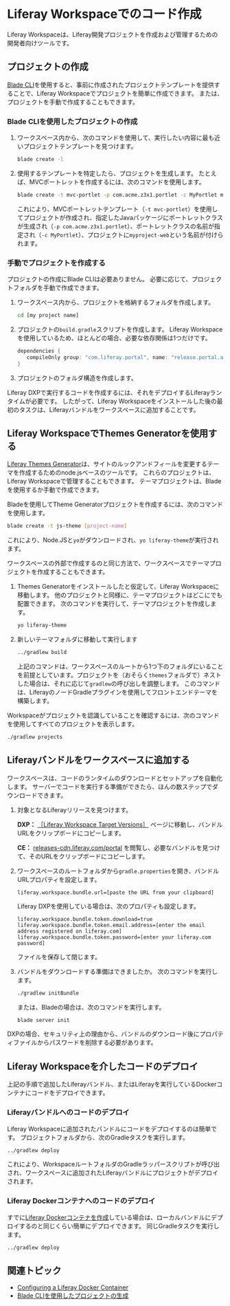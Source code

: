 # Liferay Workspaceでのコード作成

Liferay Workspaceは、Liferay開発プロジェクトを作成および管理するための開発者向けツールです。

<a name="プロジェクトの作成" />

## プロジェクトの作成

[Blade CLI](../blade-cli/installing-and-updating-blade-cli.md)を使用すると、事前に作成されたプロジェクトテンプレートを提供することで、Liferay Workspaceでプロジェクトを簡単に作成できます。 または、プロジェクトを手動で作成することもできます。

### Blade CLIを使用したプロジェクトの作成

1. ワークスペース内から、次のコマンドを使用して、実行したい内容に最も近いプロジェクトテンプレートを見つけます。

   ```bash
   blade create -l
   ```

1. 使用するテンプレートを特定したら、プロジェクトを生成します。 たとえば、MVCポートレットを作成するには、次のコマンドを使用します。

   ```bash
   blade create -t mvc-portlet -p com.acme.z3x1.portlet -c MyPortlet myproject-web
   ```

   これにより、MVCポートレットテンプレート（`-t mvc-portlet`）を使用してプロジェクトが作成され、指定したJavaパッケージにポートレットクラスが生成され（`-p com.acme.z3x1.portlet`）、ポートレットクラスの名前が指定され（`-c MyPortlet`）、プロジェクトに`myproject-web`という名前が付けられます。

### 手動でプロジェクトを作成する

プロジェクトの作成にBlade CLIは必要ありません。 必要に応じて、プロジェクトフォルダを手動で作成できます。

1. ワークスペース内から、プロジェクトを格納するフォルダを作成します。

   ```bash
   cd [my project name]
   ```

1. プロジェクトの`build.gradle`スクリプトを作成します。 Liferay Workspaceを使用しているため、ほとんどの場合、必要な依存関係は1つだけです。

   ```groovy
   dependencies {
      compileOnly group: "com.liferay.portal", name: "release.portal.api"
   }
   ```

1. プロジェクトのフォルダ構造を作成します。

Liferay DXPで実行するコードを作成するには、それをデプロイするLiferayランタイムが必要です。 したがって、Liferay Workspaceをインストールした後の最初のタスクは、Liferayバンドルをワークスペースに追加することです。

<a name="liferay-workspaceでthemes-generatorを使用する" />

## Liferay WorkspaceでThemes Generatorを使用する

[Liferay Themes Generator](../other-tools/theme-generator.md)は、サイトのルックアンドフィールを変更するテーマを作成するためのnode.jsベースのツールです。 これらのプロジェクトは、Liferay Workspaceで管理することもできます。 テーマプロジェクトは、Bladeを使用するか手動で作成できます。

Bladeを使用してTheme Generatorプロジェクトを作成するには、次のコマンドを使用します。

```bash
blade create -t js-theme [project-name]
```

これにより、Node.JSと`yo`がダウンロードされ、`yo liferay-theme`が実行されます。

ワークスペースの外部で作成するのと同じ方法で、ワークスペースでテーマプロジェクトを作成することもできます。

1. Themes Generatorをインストールしたと仮定して、Liferay Workspaceに移動します。 他のプロジェクトと同様に、テーマプロジェクトはどこにでも配置できます。 次のコマンドを実行して、テーマプロジェクトを作成します。

   ```bash
   yo liferay-theme
   ```

1. 新しいテーマフォルダに移動して実行します

   ```bash
   ../gradlew build
   ```

   上記のコマンドは、ワークスペースのルートから1つ下のフォルダにいることを前提としています。プロジェクトを（おそらく`themes`フォルダで）ネストした場合は、それに応じて`gradlew`の呼び出しを調整します。 このコマンドは、LiferayのノードGradleプラグインを使用してフロントエンドテーマを構築します。

Workspaceがプロジェクトを認識していることを確認するには、次のコマンドを使用してすべてのプロジェクトを表示します。

```bash
./gradlew projects
```

<a name="liferayバンドルをワークスペースに追加する" />

## Liferayバンドルをワークスペースに追加する

ワークスペースは、コードのランタイムのダウンロードとセットアップを自動化します。 サーバーでコードを実行する準備ができたら、ほんの数ステップでダウンロードできます。

1. 対象となるLiferayリリースを見つけます。

   **DXP：** [［Liferay Workspace Target Versions］](https://help.liferay.com/hc/en-us/articles/360041818312) ページに移動し、バンドルURLをクリップボードにコピーします。

   **CE：** [releases-cdn.liferay.com/portal](https://releases-cdn.liferay.com/portal) を閲覧し、必要なバンドルを見つけて、そのURLをクリップボードにコピーします。

1. ワークスペースのルートフォルダから`gradle.properties`を開き、バンドルURLプロパティを設定します。

   ```properties
   liferay.workspace.bundle.url=[paste the URL from your clipboard]
   ```

   Liferay DXPを使用している場合は、次のプロパティも設定します。

   ```properties
   liferay.workspace.bundle.token.download=true
   liferay.workspace.bundle.token.email.address=[enter the email address registered on liferay.com]
   liferay.workspace.bundle.token.password=[enter your liferay.com password]
   ```

   ファイルを保存して閉じます。

1. バンドルをダウンロードする準備はできましたか。 次のコマンドを実行します。

   ```bash
   ./gradlew initBundle
   ```

   または、Bladeの場合は、次のコマンドを実行します。

   ```bash
   blade server init
   ```

DXPの場合、セキュリティ上の理由から、バンドルのダウンロード後にプロパティファイルからパスワードを削除する必要があります。

<a name="liferay-workspaceを介したコードのデプロイ" />

## Liferay Workspaceを介したコードのデプロイ

上記の手順で追加したLiferayバンドル、またはLiferayを実行しているDockerコンテナにコードをデプロイできます。

### Liferayバンドルへのコードのデプロイ

Liferay Workspaceに追加されたバンドルにコードをデプロイするのは簡単です。 プロジェクトフォルダから、次のGradleタスクを実行します。

```bash
../gradlew deploy
```

これにより、WorkspaceルートフォルダのGradleラッパースクリプトが呼び出され、ワークスペースに追加されたLiferayバンドルにプロジェクトがデプロイされます。

### Liferay Dockerコンテナへのコードのデプロイ

すでに[Liferay Dockerコンテナを作成](./configuring-a-liferay-docker-container.md)している場合は、ローカルバンドルにデプロイするのと同じくらい簡単にデプロイできます。 同じGradleタスクを実行します。

```bash
../gradlew deploy
```

<a name="関連トピック" />

## 関連トピック

* [Configuring a Liferay Docker Container](./configuring-a-liferay-docker-container.md)
* [Blade CLIを使用したプロジェクトの生成](../blade-cli/generating-projects-with-blade-cli.md)

